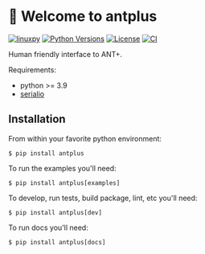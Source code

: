 # 🐧 Welcome to antplus


[![linuxpy][pypi-version]](https://pypi.python.org/pypi/antplus)
[![Python Versions][pypi-python-versions]](https://pypi.python.org/pypi/antplus)
[![License][license]]()
[![CI][CI]](https://github.com/tiagocoutinho/antplus/actions/workflows/ci.yml)

Human friendly interface to ANT+.

Requirements:

* python >= 3.9
* [serialio](https://github.com/tiagocoutinho/serialio)


## Installation

From within your favorite python environment:

```console
$ pip install antplus
```

To run the examples you'll need:

```console
$ pip install antplus[examples]
```

To develop, run tests, build package, lint, etc you'll need:

```console
$ pip install antplus[dev]
```

To run docs you'll need:

```console
$ pip install antplus[docs]
```

[pypi-python-versions]: https://img.shields.io/pypi/pyversions/serialio.svg
[pypi-version]: https://img.shields.io/pypi/v/serialio.svg
[pypi-status]: https://img.shields.io/pypi/status/serialio.svg
[license]: https://img.shields.io/pypi/l/serialio.svg
[CI]: https://github.com/tiagocoutinho/serialio/actions/workflows/ci.yml/badge.svg
